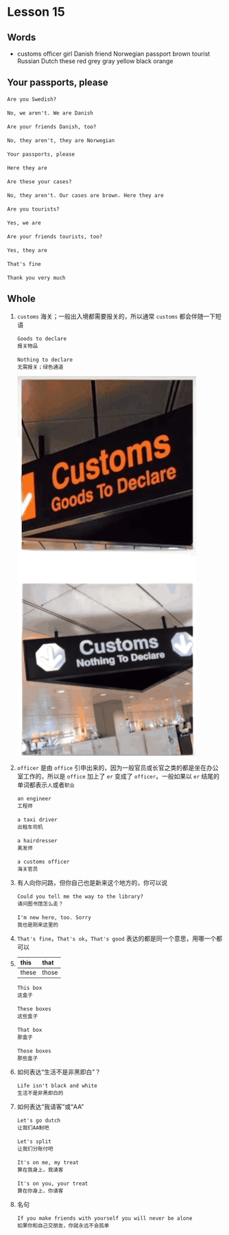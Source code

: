 # Lesson 15

## Words

- customs officer girl Danish friend Norwegian passport brown tourist Russian Dutch these red grey gray yellow black orange

## Your passports, please

```
Are you Swedish?

No, we aren't. We are Danish

Are your friends Danish, too?

No, they aren't, they are Norwegian

Your passports, please

Here they are

Are these your cases?

No, they aren't. Our cases are brown. Here they are

Are you tourists?

Yes, we are

Are your friends tourists, too?

Yes, they are

That's fine

Thank you very much
```

## Whole

1. `customs` 海关；一般出入境都需要报关的，所以通常 `customs` 都会伴随一下短语

   ```
   Goods to declare
   报关物品

   Nothing to declare
   无需报关；绿色通道
   ```

   ![custom](../../../Images/Lesson15/customs.png)

2. `officer` 是由 `office` 引申出来的，因为一般官员或长官之类的都是坐在办公室工作的，所以是 `office` 加上了 `er` 变成了 `officer`。一般如果以 `er` 结尾的单词都表示`人`或者`职业`

   ```
   an engineer
   工程师

   a taxi driver
   出租车司机

   a hairdresser
   美发师

   a customs officer
   海关官员
   ```

3. 有人向你问路，但你自己也是新来这个地方的，你可以说

   ```
   Could you tell me the way to the library?
   请问图书馆怎么走？

   I'm new here, too. Sorry
   我也是刚来这里的
   ```

4. `That's fine`，`That's ok`，`That's good` 表达的都是同一个意思，用哪一个都可以

5. | this  | that  |
   | ----- | ----- |
   | these | those |

   ```
   This box
   这盒子

   These boxes
   这些盒子

   That box
   那盒子

   Those boxes
   那些盒子
   ```

6. 如何表达“生活不是非黑即白”？

   ```
   Life isn't black and white
   生活不是非黑即白的
   ```

7. 如何表达“我请客”或“AA”

   ```
   Let's go dutch
   让我们AA制吧

   Let's split
   让我们分账付吧

   It's on me, my treat
   算在我身上，我请客

   It's on you, your treat
   算在你身上，你请客
   ```

8. 名句

   ```
   If you make friends with yourself you will never be alone
   如果你和自己交朋友，你就永远不会孤单
   ```
